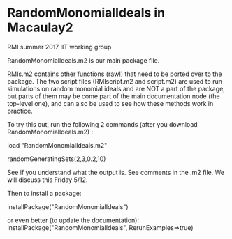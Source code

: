 # RandomMonomialIdeals in Macaulay2
RMI summer 2017 IIT working group

RandomMonomialIdeals.m2 is our main package file.

RMIs.m2 contains other functions (raw!) that need to be ported over to the package. The two script files (RMIscript.m2 and script.m2) are used to run simulations on random monomial ideals and are NOT a part of the package, but parts of them may be come part of the main documentation node (the top-level one), and can also be used to see how these methods work in practice.

To try this out, run the following 2 commands (after you download RandomMonomialIdeals.m2) : 

load "RandomMonomialIdeals.m2"

randomGeneratingSets(2,3,0.2,10)      

See if you understand what the output is. See comments in the .m2 file. We will discuss this Friday 5/12. 

Then to install a package:

installPackage("RandomMonomialIdeals")

or even better (to update the documentation): installPackage("RandomMonomialIdeals", RerunExamples=>true)
